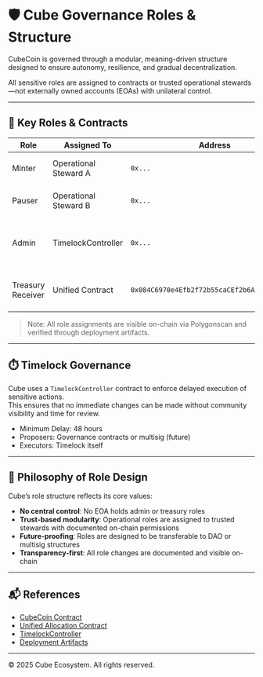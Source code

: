 # 🛡️ Cube Governance Roles & Structure

CubeCoin is governed through a modular, meaning-driven structure designed to ensure autonomy, resilience, and gradual decentralization.

All sensitive roles are assigned to contracts or trusted operational stewards—not externally owned accounts (EOAs) with unilateral control.

---

## 🔑 Key Roles & Contracts

| Role              | Assigned To | Address | Purpose |
|-------------------|-------------|---------|---------|
| Minter            | Operational Steward A | `0x...` | Authorized to mint CUBE tokens  
| Pauser            | Operational Steward B | `0x...` | Authorized to pause/unpause token transfers  
| Admin             | TimelockController | `0x...` | Controls role changes, governance actions, and treasury  
| Treasury Receiver | Unified Contract | `0x084C6970e4Efb2f72b55caCEf2b6Afa7AD5A524C` | Receives initial allocations and manages distribution  

> Note: All role assignments are visible on-chain via Polygonscan and verified through deployment artifacts.

---

## ⏱️ Timelock Governance

Cube uses a `TimelockController` contract to enforce delayed execution of sensitive actions.  
This ensures that no immediate changes can be made without community visibility and time for review.

- Minimum Delay: 48 hours  
- Proposers: Governance contracts or multisig (future)  
- Executors: Timelock itself

---

## 🧱 Philosophy of Role Design

Cube’s role structure reflects its core values:

- **No central control**: No EOA holds admin or treasury roles  
- **Trust-based modularity**: Operational roles are assigned to trusted stewards with documented on-chain permissions  
- **Future-proofing**: Roles are designed to be transferable to DAO or multisig structures  
- **Transparency-first**: All role changes are documented and visible on-chain

---

## 📬 References

- [CubeCoin Contract](https://polygonscan.com/address/0x966c3E5c3225af9ABdEbE8Db52D65f51E63037C6)  
- [Unified Allocation Contract](https://polygonscan.com/address/0x084C6970e4Efb2f72b55caCEf2b6Afa7AD5A524C)  
- [TimelockController](https://polygonscan.com/address/0x...)  
- [Deployment Artifacts](https://github.com/cubecoinproject-ops/cube-assets/tree/main/artifacts)

---

© 2025 Cube Ecosystem. All rights reserved.
